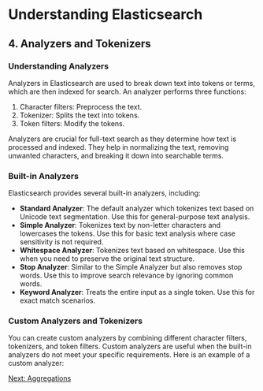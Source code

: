# Understanding Elasticsearch

## 4. Analyzers and Tokenizers

### Understanding Analyzers
Analyzers in Elasticsearch are used to break down text into tokens or terms, which are then indexed for search. An analyzer performs three functions:
1. Character filters: Preprocess the text.
2. Tokenizer: Splits the text into tokens.
3. Token filters: Modify the tokens.

Analyzers are crucial for full-text search as they determine how text is processed and indexed. They help in normalizing the text, removing unwanted characters, and breaking it down into searchable terms.

### Built-in Analyzers
Elasticsearch provides several built-in analyzers, including:
- **Standard Analyzer**: The default analyzer which tokenizes text based on Unicode text segmentation. Use this for general-purpose text analysis.
- **Simple Analyzer**: Tokenizes text by non-letter characters and lowercases the tokens. Use this for basic text analysis where case sensitivity is not required.
- **Whitespace Analyzer**: Tokenizes text based on whitespace. Use this when you need to preserve the original text structure.
- **Stop Analyzer**: Similar to the Simple Analyzer but also removes stop words. Use this to improve search relevance by ignoring common words.
- **Keyword Analyzer**: Treats the entire input as a single token. Use this for exact match scenarios.

### Custom Analyzers and Tokenizers
You can create custom analyzers by combining different character filters, tokenizers, and token filters. Custom analyzers are useful when the built-in analyzers do not meet your specific requirements. Here is an example of a custom analyzer:


[Next: Aggregations](aggregations.md)